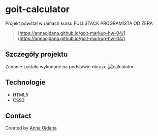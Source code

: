 # goit-calculator


Projekt powstał w ramach kursu FULLSTACK PROGRAMISTA OD ZERA
> [https://annaojdana.github.io/goit-markup-hw-04/](https://annaojdana.github.io/goit-markup-hw-04/)

## Szczegóły projektu

Zadanie zostało wykonane na podstawie obrazu
![calculator](https://github.com/annaojdanna/goit-calculator/blob/main/image.png?raw=true)


## Technologie
- HTML5
- CSS3

## Contact
Created by [Anna Ojdana](https://pl.linkedin.com/in/anna-ojdana-104b05225) 
